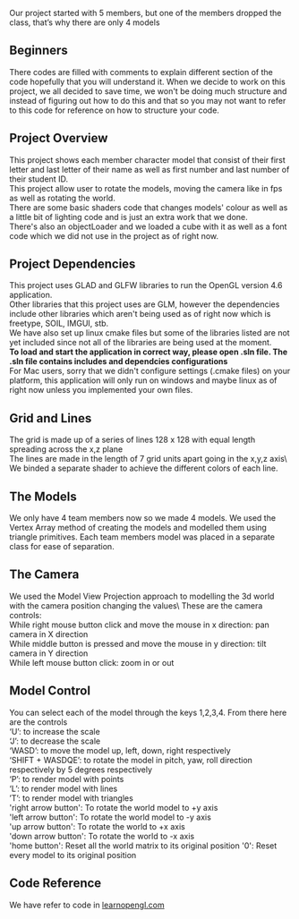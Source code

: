 Our project started with 5 members, but one of the members dropped the class, that’s why there are only 4 models

## Beginners
There codes are filled with comments to explain different section of the code hopefully that you will understand it. 
When we decide to work on this project, we all decided to save time, we won't be doing much structure and instead of figuring out how to do this and that so you may not want to refer to this code for reference on how to structure your code. 

## Project Overview
This project shows each member character model that consist of their first letter and last letter of their name as well as first number and last number of their student ID.<br /> This project allow user to rotate the models, moving the camera like in fps as well as rotating the world.<br /> There are some basic shaders code that changes models' colour as well as a little bit of lighting code and is just an extra work that we done.<br /> There's also an objectLoader and we loaded a cube with it as well as a font code which we did not use in the project as of right now. <br />

## Project Dependencies
This project uses GLAD and GLFW libraries to run the OpenGL version 4.6 application.<br />
Other libraries that this project uses are GLM, however the dependencies include other libraries which aren't being used as of right now which is freetype, SOIL, IMGUI, stb. <br />
We have also set up linux cmake files but some of the libraries listed are not yet included since not all of the libraries are being used at the moment. <br /> 
**To load and start the application in correct way, please open .sln file. The .sln file contains includes and dependcies configurations** <br />
For Mac users, sorry that we didn't configure settings (.cmake files) on your platform, this application will only run on windows and maybe linux as of right now unless you implemented your own files.

## Grid and Lines
The grid is made up of a series of lines 128 x 128 with equal length spreading across the x,z plane\
The lines are made in the length of 7 grid units apart going in the x,y,z axis\ We binded a separate shader to achieve the different colors of each line.

## The Models
We only have 4 team members now so we made 4 models. We used the Vertex Array method of creating the models and modelled them using triangle primitives. Each team members model was placed in a separate class for ease of separation.

## The Camera
We used the Model View Projection approach to modelling the 3d world with the camera position changing the values\ These are the camera controls:\
While right mouse button click and move the mouse in x direction: pan camera in X direction\
While middle button is pressed and move the mouse in y direction: tilt camera in Y direction\
While left mouse button click: zoom in or out

## Model Control
You can select each of the model through the keys 1,2,3,4. From there here are the controls\
‘U’: to increase the scale\
‘J’: to decrease the scale\
‘WASD’: to move the model up, left, down, right respectively\
‘SHIFT + WASDQE’: to rotate the model in pitch, yaw, roll direction respectively by 5 degrees respectively\
‘P’: to render model with points\
‘L’: to render model with lines\
’T’: to render model with triangles\
'right arrow button': To rotate the world model to +y axis\
'left arrow button': To rotate the world model to -y axis\
'up arrow button': To rotate the world to +x axis\
'down arrow button': To rotate the world to -x axis\
'home button': Reset all the world matrix to its original position
'0': Reset every model to its original position

## Code Reference
We have refer to code in [learnopengl.com](learnopengl.com)
